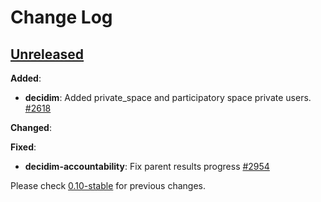 # Change Log

## [Unreleased](https://github.com/decidim/decidim/tree/HEAD)

**Added**:

- **decidim**: Added private_space and participatory space private users. [\#2618](https://github.com/decidim/decidim/pull/2618)

**Changed**:

**Fixed**:

- **decidim-accountability**: Fix parent results progress [\#2954](https://github.com/decidim/decidim/pull/2954)

Please check [0.10-stable](https://github.com/decidim/decidim/blob/0.10-stable/CHANGELOG.md) for previous changes.
